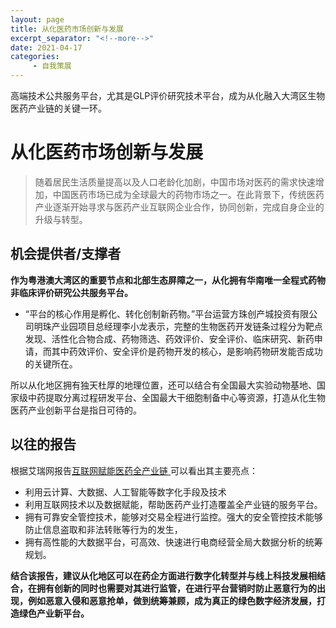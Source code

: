 ```yaml
---
layout: page
title: 从化医药市场创新与发展
excerpt_separator: "<!--more-->"
date: 2021-04-17
categories:
     - 自我策展
---
```


高端技术公共服务平台，尤其是GLP评价研究技术平台，成为从化融入大湾区生物医药产业链的关键一环。

<!--more-->

# 从化医药市场创新与发展
> 随着居民生活质量提高以及人口老龄化加剧，中国市场对医药的需求快速增加，中国医药市场已成为全球最大的药物市场之一。在此背景下，传统医药产业逐渐开始寻求与医药产业互联网企业合作，协同创新，完成自身企业的升级与转型。
## 机会提供者/支撑者

 **作为粤港澳大湾区的重要节点和北部生态屏障之一，从化拥有华南唯一全程式药物非临床评价研究公共服务平台。** 

* “平台的核心作用是孵化、转化创制新药物。”平台运营方珠创产城投资有限公司明珠产业园项目总经理李小龙表示，完整的生物医药开发链条过程分为靶点发现、活性化合物合成、药物筛选、药效评价、安全评价、临床研究、新药申请，而其中药效评价、安全评价是药物开发的核心，是影响药物研发能否成功的关键所在。

所以从化地区拥有独天杜厚的地理位置，还可以结合有全国最大实验动物基地、国家级中药提取分离过程研发平台、全国最大干细胞制备中心等资源，打造从化生物医药产业创新平台是指日可待的。

## 以往的报告
根据艾瑞网报告[互联网赋能医药全产业链
](http://news.iresearch.cn/content/2021/01/355840.shtml)可以看出其主要亮点：

* 利用云计算、大数据、人工智能等数字化手段及技术
* 利用互联网技术以及数据赋能，帮助医药产业打造覆盖全产业链的服务平台。
* 拥有可靠安全管控技术，能够对交易全程进行监控。强大的安全管控技术能够防止信息盗取和非法转账等行为的发生，
* 拥有高性能的大数据平台，可高效、快速进行电商经营全局大数据分析的统筹规划。

**结合该报告，建议从化地区可以在药企方面进行数字化转型并与线上科技发展相结合，在拥有创新的同时也需要对其进行监管，在进行平台营销时防止恶意行为的出现，例如恶意入侵和恶意抢单，做到统筹兼顾，成为真正的绿色数字经济发展，打造绿色产业新平台。**
